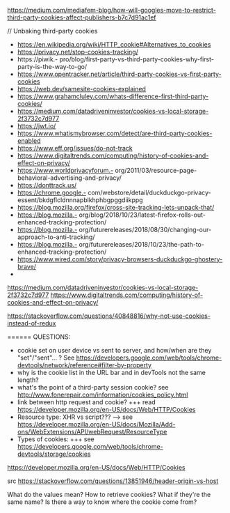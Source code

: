 https://medium.com/mediafem-blog/how-will-googles-move-to-restrict-third-party-cookies-affect-publishers-b7c7d91ac1ef

// Unbaking third-party cookies

- https://en.wikipedia.org/wiki/HTTP_cookie#Alternatives_to_cookies
- https://privacy.net/stop-cookies-tracking/
- https://piwik.- pro/blog/first-party-vs-third-party-cookies-why-first-party-is-the-way-to-go/
- https://www.opentracker.net/article/third-party-cookies-vs-first-party-cookies
- https://web.dev/samesite-cookies-explained
- https://www.grahamcluley.com/whats-difference-first-third-party-cookies/
- https://medium.com/datadriveninvestor/cookies-vs-local-storage-2f3732c7d977
- https://jwt.io/
- https://www.whatismybrowser.com/detect/are-third-party-cookies-enabled
- https://www.eff.org/issues/do-not-track
- https://www.digitaltrends.com/computing/history-of-cookies-and-effect-on-privacy/
- https://www.worldprivacyforum.- org/2011/03/resource-page-behavioral-advertising-and-privacy/
- https://donttrack.us/
- https://chrome.google.- com/webstore/detail/duckduckgo-privacy-essent/bkdgflcldnnnapblkhphbgpggdiikppg
- https://blog.mozilla.org/firefox/cross-site-tracking-lets-unpack-that/
- https://blog.mozilla.- org/blog/2018/10/23/latest-firefox-rolls-out-enhanced-tracking-protection/
- https://blog.mozilla.- org/futurereleases/2018/08/30/changing-our-approach-to-anti-tracking/
- https://blog.mozilla.- org/futurereleases/2018/10/23/the-path-to-enhanced-tracking-protection/ 
- https://www.wired.com/story/privacy-browsers-duckduckgo-ghostery-brave/
- 
https://medium.com/datadriveninvestor/cookies-vs-local-storage-2f3732c7d977
https://www.digitaltrends.com/computing/history-of-cookies-and-effect-on-privacy/

https://stackoverflow.com/questions/40848816/why-not-use-cookies-instead-of-redux



====== 
QUESTIONS:
- cookie set on user device vs sent to server, and how/when are they "set"/"sent"... ? See https://developers.google.com/web/tools/chrome-devtools/network/reference#filter-by-property
- why is the cookie list in the URL bar and in devTools not the same length?
- what's the point of a third-party session cookie? see http://www.fonerepair.com/information/cookies_policy.html
- link between http request and cookie? +++ read https://developer.mozilla.org/en-US/docs/Web/HTTP/Cookies
- Resource type: XHR vs script??? --> see https://developer.mozilla.org/en-US/docs/Mozilla/Add-ons/WebExtensions/API/webRequest/ResourceType
- Types of cookies: +++ see https://developers.google.com/web/tools/chrome-devtools/storage/cookies

https://developer.mozilla.org/en-US/docs/Web/HTTP/Cookies

src https://stackoverflow.com/questions/13851946/header-origin-vs-host

What do the values mean? 
How to retrieve cookies? What if they're the same name?
Is there a way to know where the cookie come from?
